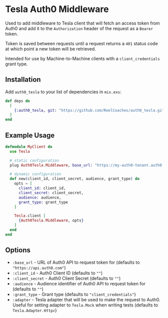 # Tesla Auth0 Middleware

Used to add middleware to Tesla client that will fetch an access token from Auth0 and add it to the `Authorization` header of the request as a `Bearer` token.

Token is saved between requests until a request returns a `401` status code at which point a new token will be retrieved. 

Intended for use by Machine-to-Machine clients with a `client_credentials` grant type.

## Installation

Add `auth0_tesla` to your list of dependencies in `mix.exs`:

```elixir
def deps do
  [
    {:auth0_tesla, git: "https://github.com/ReelCoaches/auth0_tesla.git"}
  ]
end
```

## Example Usage

```elixir
defmodule MyClient do
  use Tesla

  # static configuration
  plug Auth0Tesla.Middleware, base_url: "https://my-auth0-tenant.auth0.com", client_id: "ABCD1234", client_secret: "some-secret", audience: "https://my-auth0-tenant.auth0.com/", grant_type: "client_credentials"

  # dynamic configuration
  def new(client_id, client_secret, audience, grant_type) do
    opts = [
      client_id: client_id,
      client_secret: client_secret,
      audience: audience,
      grant_type: grant_type
    ]

    Tesla.client [
      {Auth0Tesla.Middleware, opts}
    ]
  end
end
```

 ## Options
  - `:base_url` - URL of Auth0 API to request token for (defaults to `"https://api.auth0.com"`)
  - `:client_id` - Auth0 Client ID (defaults to `""`)
  - `:client_secret` - Auth0 Client Secret (defaults to `""`)
  - `:audience` - Audience identifier of Auth0 API to request token for (defaults to `""`)
  - `:grant_type` - Grant type (defaults to `"client_credentials"`)
  - `:adapter` - Tesla adapter that will be used to make the request to Auth0. Useful for setting adapter to `Tesla.Mock` when writing tests (defaults to `Tesla.Adapter.Httpc`)
